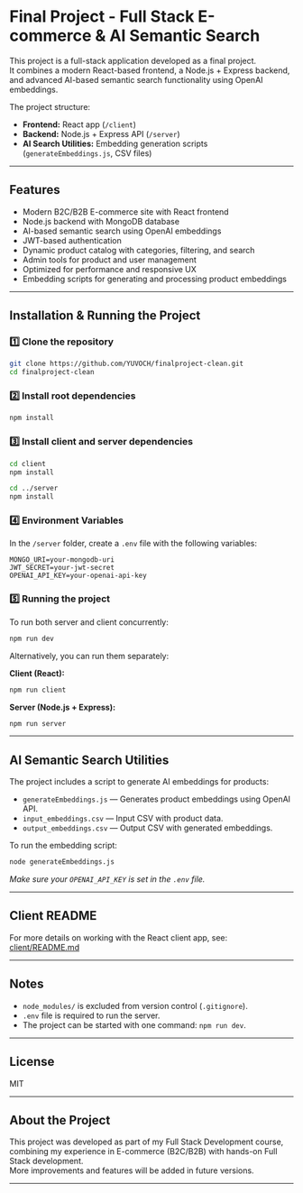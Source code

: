 # Final Project - Full Stack E-commerce & AI Semantic Search

This project is a full-stack application developed as a final project.  
It combines a modern React-based frontend, a Node.js + Express backend, and advanced AI-based semantic search functionality using OpenAI embeddings.

The project structure:

- **Frontend:** React app (`/client`)
- **Backend:** Node.js + Express API (`/server`)
- **AI Search Utilities:** Embedding generation scripts (`generateEmbeddings.js`, CSV files)

---

## Features

- Modern B2C/B2B E-commerce site with React frontend
- Node.js backend with MongoDB database
- AI-based semantic search using OpenAI embeddings
- JWT-based authentication
- Dynamic product catalog with categories, filtering, and search
- Admin tools for product and user management
- Optimized for performance and responsive UX
- Embedding scripts for generating and processing product embeddings

---

## Installation & Running the Project

### 1️⃣ Clone the repository

```bash
git clone https://github.com/YUVOCH/finalproject-clean.git
cd finalproject-clean
```

### 2️⃣ Install root dependencies

```bash
npm install
```

### 3️⃣ Install client and server dependencies

```bash
cd client
npm install

cd ../server
npm install
```

### 4️⃣ Environment Variables

In the `/server` folder, create a `.env` file with the following variables:

```env
MONGO_URI=your-mongodb-uri
JWT_SECRET=your-jwt-secret
OPENAI_API_KEY=your-openai-api-key
```

### 5️⃣ Running the project

To run both server and client concurrently:

```bash
npm run dev
```

Alternatively, you can run them separately:

**Client (React):**

```bash
npm run client
```

**Server (Node.js + Express):**

```bash
npm run server
```

---

## AI Semantic Search Utilities

The project includes a script to generate AI embeddings for products:

- `generateEmbeddings.js` — Generates product embeddings using OpenAI API.
- `input_embeddings.csv` — Input CSV with product data.
- `output_embeddings.csv` — Output CSV with generated embeddings.

To run the embedding script:

```bash
node generateEmbeddings.js
```

*Make sure your `OPENAI_API_KEY` is set in the `.env` file.*

---

## Client README

For more details on working with the React client app, see: [client/README.md](client/README.md)

---

## Notes

- `node_modules/` is excluded from version control (`.gitignore`).
- `.env` file is required to run the server.
- The project can be started with one command: `npm run dev`.

---

## License

MIT

---

## About the Project

This project was developed as part of my Full Stack Development course, combining my experience in E-commerce (B2C/B2B) with hands-on Full Stack development.  
More improvements and features will be added in future versions.

---
